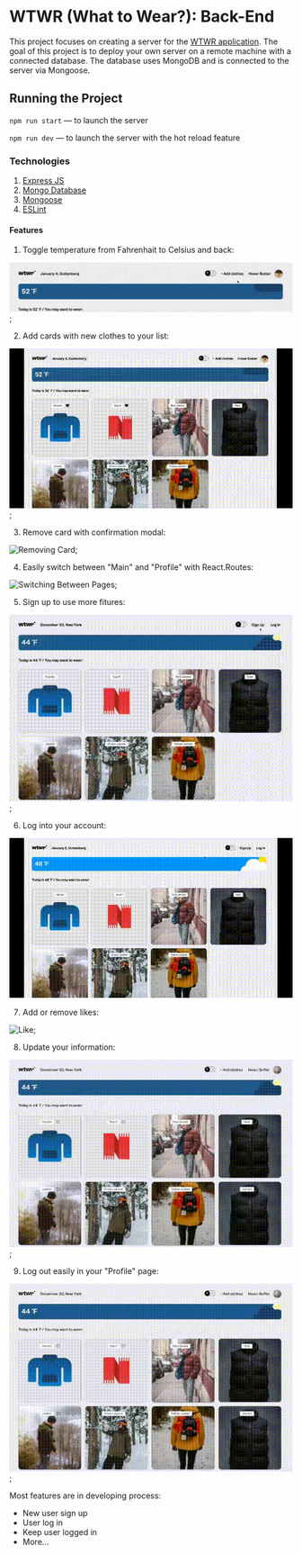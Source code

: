 # WTWR (What to Wear?): Back-End

This project focuses on creating a server for the [WTWR application](https://github.com/kamal-ganiev/se_project_react.git). The goal of this project is to deploy your own server on a remote machine with a connected database. The database uses MongoDB and is connected to the server via Mongoose.

## Running the Project

`npm run start` — to launch the server

`npm run dev` — to launch the server with the hot reload feature

### Technologies

1. [Express JS](https://expressjs.com/)
2. [Mongo Database](https://www.mongodb.com/)
3. [Mongoose](https://mongoosejs.com/)
4. [ESLint](https://eslint.org/)

#### Features

1. Toggle temperature from Fahrenhait to Celsius and back:

![Toggle Switch](./images/demo/Toggle%20switch.gif);

2. Add cards with new clothes to your list:

![Adding Card Process](/images/demo/Adding%20card.gif);

3. Remove card with confirmation modal:

![Removing Card](./images/demo/Deleting%20card.gif);

4. Easily switch between "Main" and "Profile" with React.Routes:

![Switching Between Pages](./images/demo/Switching.gif);

5. Sign up to use more fitures:

![Signing Up](./images/demo/Signing%20up.gif);

6. Log into your account:

![Logging In](./images/demo/Logging%20in.gif)

7. Add or remove likes:

![Like](./images/demo/Liking.gif);

8. Update your information:

![Update profile](./images/demo/Update%20profile.gif);

9. Log out easily in your "Profile" page:

![Logging Out](./images/demo/Logging%20out.gif);

Most features are in developing process:

- New user sign up
- User log in
- Keep user logged in
- More...
